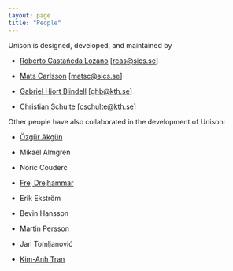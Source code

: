 ```yaml
---
layout: page
title: "People"
---
```


Unison is designed, developed, and maintained by

- [Roberto Castañeda Lozano](https://www.sics.se/~rcas/) [<rcas@sics.se>]

- [Mats Carlsson](https://www.sics.se/~matsc/) [<matsc@sics.se>]

- [Gabriel Hjort Blindell](http://gabriel.hjort.blindell.se/) [<ghb@kth.se>]

- [Christian Schulte](http://www.gecode.org/~schulte/) [<cschulte@kth.se>]

Other people have also collaborated in the development of Unison:

- [Özgür Akgün](https://ozgur.host.cs.st-andrews.ac.uk/)

- Mikael Almgren

- Noric Couderc

- [Frej Drejhammar](https://www.sics.se/~frej/)

- Erik Ekstr&ouml;m

- Bevin Hansson

- Martin Persson

- Jan Tomljanović

- [Kim-Anh Tran](http://www.it.uu.se/katalog/kimtr171)
